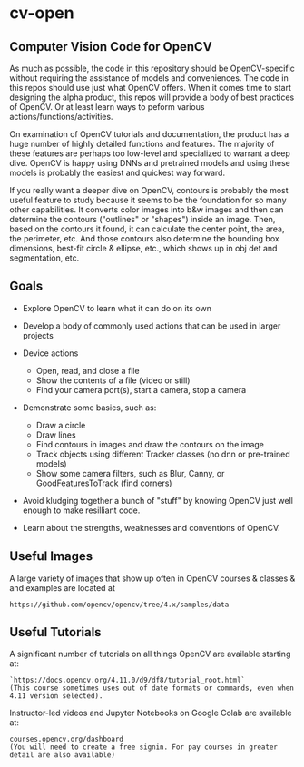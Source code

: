 # cv-open

## Computer Vision Code for OpenCV

As much as possible, the code in this repository should be OpenCV-specific without requiring the assistance of models and conveniences. The code in this repos should use just what OpenCV offers. When it comes time to start designing the alpha product, this repos will provide a body of best practices of OpenCV. Or at least learn ways to peform various actions/functions/activities.

On examination of OpenCV tutorials and documentation, the product has a huge number of highly detailed functions and features. The majority of these features are perhaps too low-level and specialized to warrant a deep dive. OpenCV is happy using DNNs and pretrained models and using these models is probably the easiest and quickest way forward.

If you really want a deeper dive on OpenCV, contours is probably the most useful feature to study because it seems to be the foundation for so many other capabilities. It converts color images into b&w images and then can determine the contours ("outlines" or "shapes") inside an image. Then, based on the contours it found, it can calculate the center point, the area, the perimeter, etc. And those contours also determine the bounding box dimensions, best-fit circle & ellipse, etc., which shows up in obj det and segmentation, etc.

## Goals

* Explore OpenCV to learn what it can do on its own
* Develop a body of commonly used actions that can be used in larger projects
* Device actions
  * Open, read, and close a file
  * Show the contents of a file (video or still)
  * Find your camera port(s), start a camera, stop a camera
* Demonstrate some basics, such as:
  * Draw a circle
  * Draw lines
  * Find contours in images and draw the contours on the image
  * Track objects using different Tracker classes (no dnn or pre-trained models)
  * Show some camera filters, such as Blur, Canny, or GoodFeaturesToTrack (find corners)

* Avoid kludging together a bunch of  "stuff" by knowing OpenCV just well enough to make resilliant code.
* Learn about the strengths, weaknesses and conventions of OpenCV.

## Useful Images

A large variety of images that show up often in OpenCV courses & classes & and examples are located at

`https://github.com/opencv/opencv/tree/4.x/samples/data`

## Useful Tutorials

A significant number of tutorials on all things OpenCV are available starting at:

    `https://docs.opencv.org/4.11.0/d9/df8/tutorial_root.html`
    (This course sometimes uses out of date formats or commands, even when 4.11 version selected).

Instructor-led videos and Jupyter Notebooks on Google Colab are available at:

    courses.opencv.org/dashboard
    (You will need to create a free signin. For pay courses in greater detail are also available)
